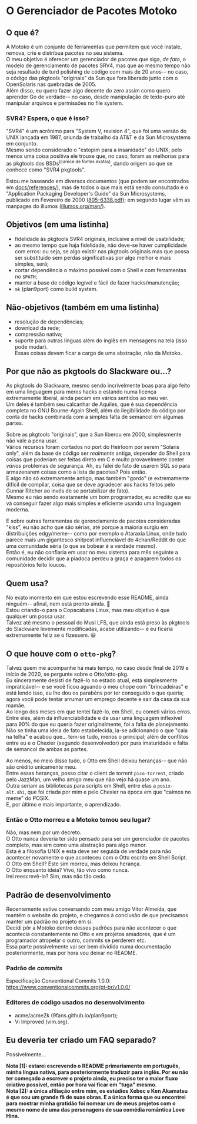# O Gerenciador de Pacotes Motoko

## O que é?
A Motoko é um conjunto de ferramentas que permitem que você instale, remova, crie e distribua pacotes no seu sistema.  
O meu objetivo é oferecer um gerenciador de pacotes que siga, *de fato*, o modelo de gerenciamento de pacotes SRV4, mas que ao mesmo tempo não seja resultado de turd polishing de código com mais de 20 anos-- no caso, o código das pkgtools "originais" da Sun que fora liberado junto com o OpenSolaris nas quebradas de 2005.  
Além disso, eu quero fazer algo decente do zero assim como quero aprender Go de verdade-- no caso, desde manipulação de texto-puro até manipular arquivos e permissões no file system.  

### SVR4? Espera, o que é isso?
"SVR4" é um acrônimo para "System V, revision 4", que foi uma versão do UNIX lançada em 1987, oriunda de trabalho da AT&T e da Sun Microsystems em conjunto.  
Mesmo sendo considerado o "estopim para a insanidade" do UNIX, pelo menos uma coisa positiva ele trouxe que, no caso, foram as melhorias para as pkgtools dos BSDs<sup>(carece de fontes exatas)</sup>, dando origem ao que se conhece como "SVR4 pkgtools".   

Estou me baseando em diversos documentos (que podem ser encontrados em [docs/references/](./docs/references)), mas de todos o que mais está sendo consultado é o "Application Packaging Developer's Guide" da Sun Microsystems, publicado em Fevereiro de 2000 ([805-6338.pdf](./docs/references/www.uvm.edu/~fcs/Doc/Solaris8/805-6338.pdf)); em segundo lugar vêm as manpages do illumos ([illumos.org/man/](./docs/references/illumos.org/man/)).  

## Objetivos (em uma listinha)
* fidelidade às pkgtools SVR4 originais, inclusive a nível de usabilidade;
* ao mesmo tempo que haja fidelidade, não deve-se haver cumplicidade com erros:  ou seja, se algo existir nas pkgtools originais mas que possa ser substituído sem perdas significativas por algo melhor e mais simples, será;
* cortar dependência o máximo possível com o Shell e com ferramentas no `$PATH`;
* manter a base de código legível e fácil de fazer hacks/manutenção;  
* `mk` (plan9port) como build system.  

## Não-objetivos (também em uma listinha)
* resolução de dependências;
* download da rede;
* compressão nativa;
* suporte para outras línguas além do inglês em mensagens na tela (isso pode mudar).  
Essas coisas devem ficar a cargo de uma abstração, não da Motoko.  

## Por que não as pkgtools do Slackware ou...?
As pkgtools do Slackware, mesmo sendo incrivelmente boas para algo feito em uma linguagem para meros hacks e estando numa licença extremamente liberal, ainda pecam em vários sentidos ao meu ver.  
Um deles é também seu calcanhar de Aquiles, que é sua dependência completa no GNU Bourne-Again Shell, além da ilegibilidade do código por conta de hacks combinada com a simples falta de semancol em algumas partes.  

Sobre as pkgtools "originais", que a Sun liberou em 2000, simplesmente não vale a pena usar.  
Vários recursos foram cortados no port do Heirloom por serem "Solaris only", além da base de código ser *realmente* antiga, depender do Shell para coisas que poderiam ser feitas direto em C e muito provavelmente conter *vários* problemas de segurança. Ah, eu falei do fato de usarem SQL só para armazenarem coisas como a lista de pacotes? Pois então.  
É algo não só extremamente antigo, mas também "gordo" (e extremamente difícil de compilar, coisa que se deve agradecer aos hacks feitos pelo Gunnar Ritcher ao invés de se portabilizar de fato).  
Mesmo eu não sendo exatamente um bom programador, eu acredito que eu vá conseguir fazer algo mais simples e eficiente usando uma linguagem moderna.  

E sobre outras ferramentas de gerenciamento de pacotes consideradas "kiss", eu não acho que são sérias, até porque a maioria surgiu em distribuições edgy/meme-- como por exemplo o Ataraxia Linux, onde tudo parece mais um gigantesco shitpost influenciável do 4chan/Reddit do que uma comunidade séria (o que se bobear é a verdade mesmo).  
Então é, eu não confiaria em usar no meu sistema para mês seguinte a comunidade decidir que a piadoca perdeu a graça e apagarem todos os repositórios feito loucos.  

## Quem usa?
No exato momento em que estou escrevendo esse README, ainda ninguém-- afinal, nem está pronto ainda. :rofl:  
Estou criando-o para o Copacabana Linux, mas meu objetivo é que qualquer um possa usar.  
Talvez até mesmo o pessoal do Musl LFS, que ainda está preso às pkgtools do Slackware levemente modificadas, acabe utilizando-- e eu ficaria extremamente feliz se o fizessem. :smiley:  

## O que houve com o `otto-pkg`?
Talvez quem me acompanhe há mais tempo, no caso desde final de 2019 e início de 2020, se pergunte sobre o Otto/otto-pkg.  
Eu sinceramente desisti de fazê-lo no estado atual, está simplesmente impraticável-- e se você ficou aguando o meu chope com "brincadeiras" e está lendo isso, eu lhe dou os parabéns por ter conseguido o que queria; agora você pode tentar arrumar um emprego decente e sair da casa da sua mamãe.  
Ao longo dos meses em que tentei fazê-lo, em Shell, eu cometi vários erros.  
Entre eles, além da influenciabilidade e de usar uma linguagem inflexível para 90% do que eu queria fazer originalmente, foi a falta de planejamento.  
Não se tinha uma ideia de fato estabelecida, ia-se adicionando o que "caia na telha" e acabou que... tem-se tudo, menos o principal; além de conflitos entre eu e o Chexier (segundo desenvolvedor) por pura imaturidade e falta de semancol de ambas as partes.  

Ao menos, no meio disso tudo, o Otto em Shell deixou heranças-- que não são crédito unicamente meu.  
Entre essas heranças, posso citar o client de torrent `pico-torrent`, criado pelo JazzMan, um velho amigo meu que não vejo há quase um ano.  
Outra seriam as bibliotecas para scripts em Shell, entre elas a `posix-alt.shi`, que foi criada por mim e pelo Chexier na época em que "caímos no meme" do POSIX.  
E, por último e mais importante, o aprendizado.  

### Então o Otto morreu e a Motoko tomou seu lugar?
Não, mas nem por um decreto.  
O Otto nunca deveria ter sido pensado para ser um gerenciador de pacotes completo, mas sim como uma abstração para algo menor.  
Esta é a filosofia UNIX e esta deve ser seguida de verdade para não acontecer novamente o que aconteceu com o Otto escrito em Shell Script.  
O Otto em Shell? Este sim morreu, mas deixou herança.  
O Otto enquanto ideia? Vivo, tão vivo como nunca.  
Irei reescrevê-lo? Sim, mas não tão cedo.  

## Padrão de desenvolvimento
Recentemente estive conversando com meu amigo Vitor Almeida, que mantém o website do projeto, e chegamos à conclusão de que precisamos manter um padrão no projeto em si.  
Decidi pôr a Motoko dentro desses padrões para não acontecer o que acontecia constantemente no Otto e em projetos amadores, que é um programador atropelar o outro, commits se perderem etc.  
Essa parte possivelmente vai ser bem dividida numa documentação posteriormente, mas por hora vou deixar no README.  

### Padrão de *commits*
Especificação Conventional Commits 1.0.0:  
https://www.conventionalcommits.org/pt-br/v1.0.0/

### Editores de código usados no desenvolvimento
- acme/acme2k (9fans.github.io/plan9port);
- Vi Improved (vim.org).

## Eu deveria ter criado um FAQ separado?
Possivelmente...  

**Nota [1]: estarei escrevendo o README primariamente em português, minha língua nativa, para posteriormente traduzir para inglês.  Por eu não ter começado a escrever o projeto ainda, eu preciso ter o maior fluxo criativo possível, então por hora vai ficar em "tuga" mesmo.**  
**Nota [2]: a única afiliação entre mim, os estúdios Xebec e Ken Akamatsu é que sou um grande fã de suas obras. E a única forma que eu encontrei para mostrar minha gratidão foi nomear um de meus projetos com o mesmo nome de uma das personagens de sua comédia romântica Love Hina.**
